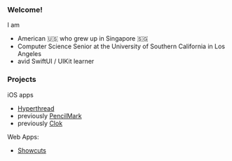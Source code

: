 ### Welcome!

I am

-   American 🇺🇸 who grew up in Singapore 🇸🇬
-   Computer Science Senior at the University of Southern California in Los Angeles
-   avid SwiftUI / UIKit learner



### Projects

iOS apps 
-   [Hyperthread](https://hyperthread.org/)
-   previously [PencilMark](https://pencil.md)
-   previously [Clok](https://github.com/eliyap/Clok)



Web Apps:

-    [Showcuts](https://github.com/eliyap/showcuts) 
